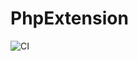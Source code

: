 PhpExtension
====================

![CI](https://github.com/phpactor/php-extension/workflows/CI/badge.svg)
